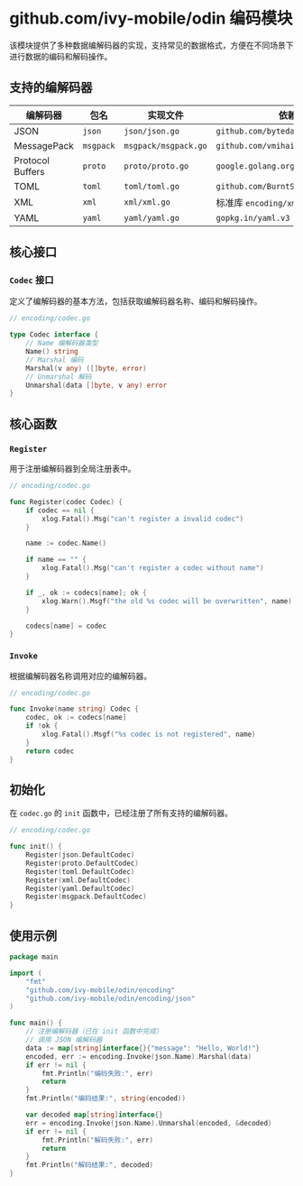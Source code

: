 # github.com/ivy-mobile/odin 编码模块

该模块提供了多种数据编解码器的实现，支持常见的数据格式，方便在不同场景下进行数据的编码和解码操作。

## 支持的编解码器

| 编解码器 | 包名 | 实现文件 | 依赖库 |
| --- | --- | --- | --- |
| JSON | `json` | `json/json.go` | `github.com/bytedance/sonic` |
| MessagePack | `msgpack` | `msgpack/msgpack.go` | `github.com/vmihailenco/msgpack/v5` |
| Protocol Buffers | `proto` | `proto/proto.go` | `google.golang.org/protobuf/proto` |
| TOML | `toml` | `toml/toml.go` | `github.com/BurntSushi/toml` |
| XML | `xml` | `xml/xml.go` | 标准库 `encoding/xml` |
| YAML | `yaml` | `yaml/yaml.go` | `gopkg.in/yaml.v3` |

## 核心接口

### `Codec` 接口
定义了编解码器的基本方法，包括获取编解码器名称、编码和解码操作。
```go
// encoding/codec.go

type Codec interface {
    // Name 编解码器类型
    Name() string
    // Marshal 编码
    Marshal(v any) ([]byte, error)
    // Unmarshal 解码
    Unmarshal(data []byte, v any) error
}
```

## 核心函数

### `Register`
用于注册编解码器到全局注册表中。
```go
// encoding/codec.go

func Register(codec Codec) {
    if codec == nil {
        xlog.Fatal().Msg("can't register a invalid codec")
    }

    name := codec.Name()

    if name == "" {
        xlog.Fatal().Msg("can't register a codec without name")
    }

    if _, ok := codecs[name]; ok {
        xlog.Warn().Msgf("the old %s codec will be overwritten", name)
    }

    codecs[name] = codec
}
```

### `Invoke`
根据编解码器名称调用对应的编解码器。
```go
// encoding/codec.go

func Invoke(name string) Codec {
    codec, ok := codecs[name]
    if !ok {
        xlog.Fatal().Msgf("%s codec is not registered", name)
    }
    return codec
}
```

## 初始化
在 `codec.go` 的 `init` 函数中，已经注册了所有支持的编解码器。
```go
// encoding/codec.go

func init() {
    Register(json.DefaultCodec)
    Register(proto.DefaultCodec)
    Register(toml.DefaultCodec)
    Register(xml.DefaultCodec)
    Register(yaml.DefaultCodec)
    Register(msgpack.DefaultCodec)
}
```

## 使用示例
```go
package main

import (
    "fmt"
    "github.com/ivy-mobile/odin/encoding"
    "github.com/ivy-mobile/odin/encoding/json"
)

func main() {
    // 注册编解码器（已在 init 函数中完成）
    // 调用 JSON 编解码器
    data := map[string]interface{}{"message": "Hello, World!"}
    encoded, err := encoding.Invoke(json.Name).Marshal(data)
    if err != nil {
        fmt.Println("编码失败:", err)
        return
    }
    fmt.Println("编码结果:", string(encoded))

    var decoded map[string]interface{}
    err = encoding.Invoke(json.Name).Unmarshal(encoded, &decoded)
    if err != nil {
        fmt.Println("解码失败:", err)
        return
    }
    fmt.Println("解码结果:", decoded)
}
```